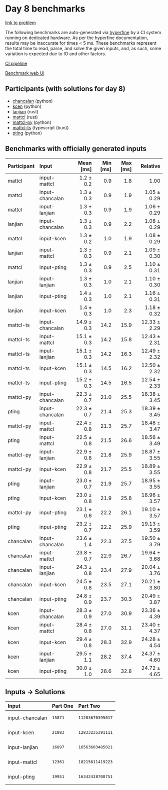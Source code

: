 # Day 8 benchmarks

[link to problem](https://adventofcode.com/2023/day/8)

The following benchmarks are auto-generated via
[hyperfine](https://github.com/sharkdp/hyperfine) by a CI system running on
dedicated hardware. As per the hyperfine documentation, results may be
inaccurate for times < 5 ms. These benchmarks represent the total time to read,
parse, and solve the given inputs, and, as such, some variation is expected due
to IO and other factors.

[CI pipeline](http://ci.papercode.net:8080/teams/main/pipelines/aoc2023)

[Benchmark web UI](https://aoc.ancalagon.black)


## Participants (with solutions for day 8)

- [chancalan](https://github.com/chancalan/aoc2023) (python)
- [kcen](https://github.com/kcen/aoc2023) (python)
- [lanjian](https://github.com/lanjian/aoc-2023) (rust)
- [mattcl](https://github.com/mattcl/aoc2023) (rust)
- [mattcl-py](https://github.com/mattcl/aoc2023-py) (python)
- [mattcl-ts](https://github.com/mattcl/aoc2023-js) (typescript (bun))
- [pting](https://github.com/pting/aoc2023) (python)


## Benchmarks with officially generated inputs

| Participant | Input | Mean [ms] | Min [ms] | Max [ms] | Relative |
|:---|:---|---:|---:|---:|---:|
| mattcl | input-mattcl | 1.2 ± 0.2 | 0.9 | 1.8 | 1.00 |
| mattcl | input-chancalan | 1.3 ± 0.3 | 0.9 | 1.9 | 1.05 ± 0.29 |
| mattcl | input-lanjian | 1.3 ± 0.3 | 0.9 | 1.9 | 1.06 ± 0.29 |
| lanjian | input-chancalan | 1.3 ± 0.3 | 0.9 | 2.2 | 1.08 ± 0.29 |
| mattcl | input-kcen | 1.3 ± 0.2 | 1.0 | 1.9 | 1.08 ± 0.29 |
| lanjian | input-mattcl | 1.3 ± 0.3 | 0.9 | 2.1 | 1.09 ± 0.30 |
| mattcl | input-pting | 1.3 ± 0.3 | 0.9 | 2.5 | 1.10 ± 0.31 |
| lanjian | input-lanjian | 1.3 ± 0.3 | 1.0 | 2.1 | 1.10 ± 0.30 |
| lanjian | input-pting | 1.4 ± 0.3 | 1.0 | 2.1 | 1.16 ± 0.31 |
| lanjian | input-kcen | 1.4 ± 0.3 | 1.0 | 2.3 | 1.18 ± 0.32 |
| mattcl-ts | input-chancalan | 14.9 ± 0.3 | 14.2 | 15.9 | 12.33 ± 2.29 |
| mattcl-ts | input-mattcl | 15.1 ± 0.3 | 14.2 | 15.8 | 12.43 ± 2.31 |
| mattcl-ts | input-lanjian | 15.1 ± 0.3 | 14.2 | 16.3 | 12.49 ± 2.32 |
| mattcl-ts | input-kcen | 15.1 ± 0.3 | 14.5 | 16.2 | 12.50 ± 2.32 |
| mattcl-ts | input-pting | 15.2 ± 0.3 | 14.5 | 16.5 | 12.54 ± 2.33 |
| mattcl-py | input-chancalan | 22.3 ± 0.7 | 21.0 | 25.5 | 18.38 ± 3.45 |
| pting | input-chancalan | 22.3 ± 0.7 | 21.4 | 25.3 | 18.39 ± 3.45 |
| mattcl-py | input-mattcl | 22.4 ± 0.8 | 21.3 | 25.7 | 18.48 ± 3.47 |
| pting | input-mattcl | 22.5 ± 0.8 | 21.5 | 26.6 | 18.56 ± 3.49 |
| mattcl-py | input-lanjian | 22.9 ± 0.8 | 21.8 | 25.9 | 18.87 ± 3.55 |
| mattcl-py | input-kcen | 22.9 ± 0.8 | 21.7 | 25.5 | 18.89 ± 3.55 |
| pting | input-lanjian | 23.0 ± 0.7 | 21.9 | 25.7 | 18.95 ± 3.55 |
| pting | input-kcen | 23.0 ± 0.8 | 21.9 | 25.8 | 18.96 ± 3.57 |
| mattcl-py | input-pting | 23.1 ± 0.6 | 22.2 | 26.1 | 19.10 ± 3.57 |
| pting | input-pting | 23.2 ± 0.7 | 22.2 | 25.9 | 19.13 ± 3.59 |
| chancalan | input-chancalan | 23.6 ± 1.4 | 22.3 | 37.5 | 19.50 ± 3.79 |
| chancalan | input-mattcl | 23.8 ± 0.7 | 22.9 | 26.7 | 19.64 ± 3.68 |
| chancalan | input-lanjian | 24.3 ± 0.8 | 23.4 | 27.9 | 20.04 ± 3.76 |
| chancalan | input-kcen | 24.5 ± 0.8 | 23.5 | 27.1 | 20.21 ± 3.80 |
| chancalan | input-pting | 24.8 ± 0.9 | 23.7 | 30.3 | 20.49 ± 3.87 |
| kcen | input-chancalan | 28.3 ± 0.9 | 27.0 | 30.9 | 23.36 ± 4.39 |
| kcen | input-mattcl | 28.4 ± 0.8 | 27.0 | 31.1 | 23.40 ± 4.37 |
| kcen | input-kcen | 29.4 ± 0.8 | 28.3 | 32.9 | 24.28 ± 4.54 |
| kcen | input-lanjian | 29.5 ± 1.1 | 28.2 | 37.4 | 24.37 ± 4.60 |
| kcen | input-pting | 30.0 ± 1.0 | 28.6 | 32.8 | 24.72 ± 4.65 |


## Inputs -> Solutions

| Input | Part One | Part Two |
|:---|:---|:---|
|input-chancalan|<pre>15871</pre>|<pre>11283670395017</pre>|
|input-kcen|<pre>21883</pre>|<pre>12833235391111</pre>|
|input-lanjian|<pre>16897</pre>|<pre>16563603485021</pre>|
|input-mattcl|<pre>12361</pre>|<pre>18215611419223</pre>|
|input-pting|<pre>19951</pre>|<pre>16342438708751</pre>|